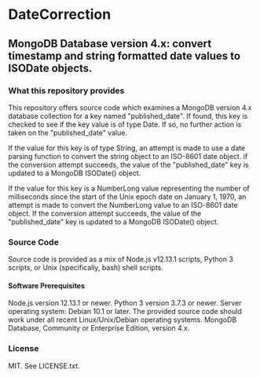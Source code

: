 # DateCorrection
## MongoDB Database version 4.x: convert timestamp and string formatted date values to ISODate objects.

### What this repository provides

This repository offers source code which examines a MongoDB version 4.x database collection for a key named "published_date". If found, this key is checked to see if the key value is of type Date. If so, no further action is taken on the "published_date" value. 

If the value for this key is of type String, an attempt is made to use a date parsing function to convert the string object to an ISO-8601 date object. if the conversion attempt succeeds, the value of the "published_date" key is updated to a MongoDB ISODate() object.

If the value for this key is a NumberLong value representing the number of milliseconds since the start of the Unix epoch date on January 1, 1970, an attempt is made to convert the NumberLong value to an ISO-8601 date object. If the conversion attempt succeeds, the value of the "published_date" key is updated to a MongoDB ISODate() object. 

### Source Code

Source code is provided as a mix of Node.js v12.13.1 scripts, Python 3 scripts, or Unix (specifically, bash) shell scripts. 

#### Software Prerequisites

Node.js version 12.13.1 or newer.
Python 3 version 3.7.3 or newer.
Server operating system: Debian 10.1 or later. The provided source code should work under all recent Linux/Unix/Debian operating systems.
MongoDB Database, Community or Enterprise Edition, version 4.x.

### License
MIT. See LICENSE.txt.

